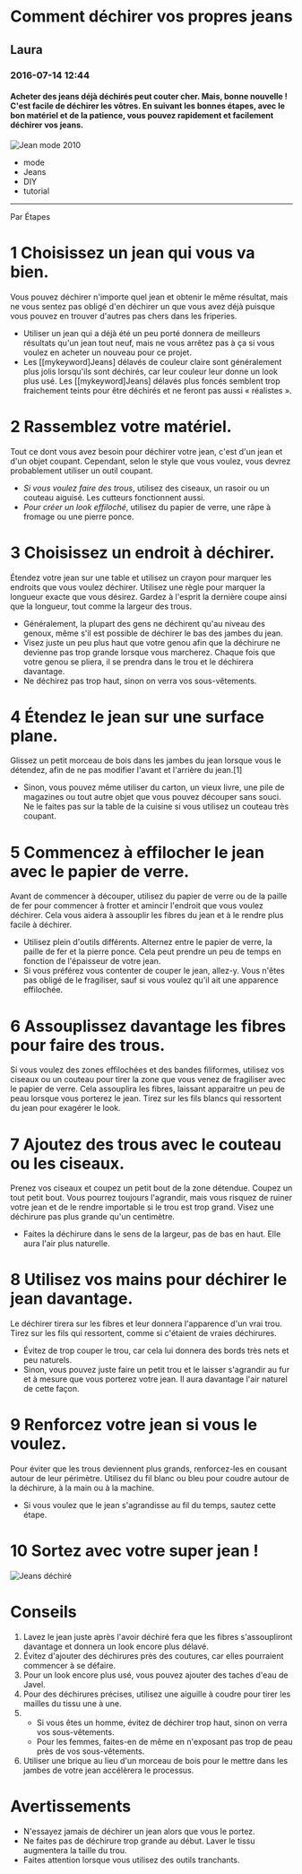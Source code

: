 # Comment déchirer vos propres jeans
## Laura
### 2016-07-14 12:44
#### Acheter des jeans déjà déchirés peut couter cher. Mais, bonne nouvelle ! C'est facile de déchirer les vôtres. En suivant les bonnes étapes, avec le bon matériel et de la patience, vous pouvez rapidement et facilement déchirer vos jeans.

![Jean mode 2010](data/aside/comment_dechirer_vos_propres_jeans.jpg "Jean mode à faux plis en 2010")

* mode
* Jeans
* DIY
* tutorial

-----

Par Étapes

# 1 Choisissez un jean qui vous va bien.

Vous pouvez déchirer n'importe quel jean et obtenir le même résultat, mais ne vous sentez pas obligé d'en déchirer un que vous avez déjà puisque vous pouvez en trouver d'autres pas chers dans les friperies.

* Utiliser un jean qui a déjà été un peu porté donnera de meilleurs résultats qu'un jean tout neuf, mais ne vous arrêtez pas à ça si vous voulez en acheter un nouveau pour ce projet.
* Les [[mykeyword]Jeans] délavés de couleur claire sont généralement plus jolis lorsqu'ils sont déchirés, car leur couleur leur donne un look plus usé. Les [[mykeyword]Jeans] délavés plus foncés semblent trop fraichement teints pour être déchirés et ne feront pas aussi « réalistes ».

# 2 Rassemblez votre matériel.

Tout ce dont vous avez besoin pour déchirer votre jean, c'est d'un jean et d'un objet coupant. Cependant, selon le style que vous voulez, vous devrez probablement utiliser un outil coupant.

* *Si vous voulez faire des trous*, utilisez des ciseaux, un rasoir ou un couteau aiguisé. Les cutteurs fonctionnent aussi.
* *Pour créer un look effiloché*, utilisez du papier de verre, une râpe à fromage ou une pierre ponce.

# 3 Choisissez un endroit à déchirer.

Étendez votre jean sur une table et utilisez un crayon pour marquer les endroits que vous voulez déchirer. Utilisez une règle pour marquer la longueur exacte que vous désirez. Gardez à l'esprit la dernière coupe ainsi que la longueur, tout comme la largeur des trous.

* Généralement, la plupart des gens ne déchirent qu'au niveau des genoux, même s'il est possible de déchirer le bas des jambes du jean.
* Visez juste un peu plus haut que votre genou afin que la déchirure ne devienne pas trop grande lorsque vous marcherez. Chaque fois que votre genou se pliera, il se prendra dans le trou et le déchirera davantage.
* Ne déchirez pas trop haut, sinon on verra vos sous-vêtements.

# 4 Étendez le jean sur une surface plane.

Glissez un petit morceau de bois dans les jambes du jean lorsque vous le détendez, afin de ne pas modifier l'avant et l'arrière du jean.[1]

* Sinon, vous pouvez même utiliser du carton, un vieux livre, une pile de magazines ou tout autre objet que vous pouvez découper sans souci. Ne le faites pas sur la table de la cuisine si vous utilisez un couteau très coupant.

# 5 Commencez à effilocher le jean avec le papier de verre.

Avant de commencer à découper, utilisez du papier de verre ou de la paille de fer pour commencer à frotter et amincir l'endroit que vous voulez déchirer. Cela vous aidera à assouplir les fibres du jean et à le rendre plus facile à déchirer.

* Utilisez plein d'outils différents. Alternez entre le papier de verre, la paille de fer et la pierre ponce. Cela peut prendre un peu de temps en fonction de l'épaisseur de votre jean.
* Si vous préférez vous contenter de couper le jean, allez-y. Vous n'êtes pas obligé de le fragiliser, sauf si vous voulez qu'il ait une apparence effilochée.

# 6 Assouplissez davantage les fibres pour faire des trous.

Si vous voulez des zones effilochées et des bandes filiformes, utilisez vos ciseaux ou un couteau pour tirer la zone que vous venez de fragiliser avec le papier de verre. Cela assouplira les fibres, laissant apparaitre un peu de peau lorsque vous porterez le jean. Tirez sur les fils blancs qui ressortent du jean pour exagérer le look.

# 7 Ajoutez des trous avec le couteau ou les ciseaux.
Prenez vos ciseaux et coupez un petit bout de la zone détendue. Coupez un tout petit bout. Vous pourrez toujours l'agrandir, mais vous risquez de ruiner votre jean et de le rendre importable si le trou est trop grand. Visez une déchirure pas plus grande qu'un centimètre.

* Faites la déchirure dans le sens de la largeur, pas de bas en haut. Elle aura l'air plus naturelle.

# 8 Utilisez vos mains pour déchirer le jean davantage.

Le déchirer tirera sur les fibres et leur donnera l'apparence d'un vrai trou. Tirez sur les fils qui ressortent, comme si c'étaient de vraies déchirures.

* Évitez de trop couper le trou, car cela lui donnera des bords très nets et peu naturels.
* Sinon, vous pouvez juste faire un petit trou et le laisser s'agrandir au fur et à mesure que vous porterez votre jean. Il aura davantage l'air naturel de cette façon.

# 9 Renforcez votre jean si vous le voulez.

Pour éviter que les trous deviennent plus grands, renforcez-les en cousant autour de leur périmètre. Utilisez du fil blanc ou bleu pour coudre autour de la déchirure, à la main ou à la machine.
* Si vous voulez que le jean s'agrandisse au fil du temps, sautez cette étape.

# 10 Sortez avec votre super jean !

![Jeans déchiré](data/aside/comment_dechirer_vos_propres_jeans.jpg "La grande classe du Jeans déchiré")

# Conseils
1. Lavez le jean juste après l'avoir déchiré fera que les fibres s'assoupliront davantage et donnera un look encore plus délavé.
1. Évitez d'ajouter des déchirures près des coutures, car elles pourraient commencer à se défaire.
1. Pour un look encore plus usé, vous pouvez ajouter des taches d'eau de Javel.
1. Pour des déchirures précises, utilisez une aiguille à coudre pour tirer les mailles du tissu une à une.
1.	* Si vous êtes un homme, évitez de déchirer trop haut, sinon on verra vos sous-vêtements.
	* Pour les femmes, faites-en de même en n'exposant pas trop de peau près de vos sous-vêtements.
1. Utiliser une brique au lieu d'un morceau de bois pour le mettre dans les jambes de votre jean accélèrera le processus.

# Avertissements
* N'essayez jamais de déchirer un jean alors que vous le portez.
* Ne faites pas de déchirure trop grande au début. Laver le tissu augmentera la taille du trou.
* Faites attention lorsque vous utilisez des outils tranchants.
